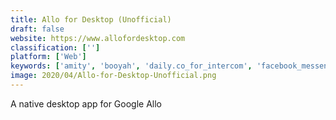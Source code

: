 ```yaml
---
title: Allo for Desktop (Unofficial)
draft: false 
website: https://www.allofordesktop.com
classification: ['']
platform: ['Web']
keywords: ['amity', 'booyah', 'daily.co_for_intercom', 'facebook_messenger', 'facebook_stories', 'google_duo', 'houseparty', 'hype', 'm', 'new_snapchat', 'snap_kit', 'snap_map_for_web', 'snapchat_ads', 'snapchat_groups', 'snapchat_memories', 'snapchatters', 'squad', 'telegram', 'tribe', 'tribe.do', 'whatsapp']
image: 2020/04/Allo-for-Desktop-Unofficial.png
---
```

A native desktop app for Google Allo